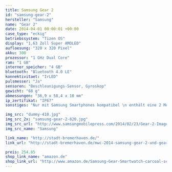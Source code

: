 ```yaml
---
title: Samsung Gear 2 
id: "samsung-gear-2"
hersteller: "Samsung"
name: "Gear 2"
date: 2014-04-01 00:00:01 +00:00
case_type: "eckig"
betriebssystem: "Tizen OS"
display: "1,63 Zoll Super AMOLED"
aufloesung: "320 x 320 Pixel"
akku: 300
prozessor: "1 GHz Dual Core"
ram: "1 GB"
interner_speicher: "4 GB"
bluetooth: "Bluetooth 4.0 LE"
konnektivitaet: "IrLED"
pulsmesser: "Ja"
sensoren: "Beschleunigungs-Sensor, Gyroskop"
gewicht: "68 g"
abmessungen: "36,9 x 58,4 x 10 mm"
ip_zertifikat: "IP67"
sonstiges: "Nur mit Samsung Smartphones kompatibel \n enthält eine 2 Megapixel Kamera \n 3 Farben: Charcoal Black, Gold Brown und Wild Orange "

img_src: "dummy-410.jpg"
img_src_2x: "samsung-gear-2-820.jpg"
img_src_url: "http://www.samsungmobilepress.com/2014/02/23/Gear-2-Image"
img_src_name: "Samsung"

link_name: "http://stadt-bremerhaven.de/"
link_url: "http://stadt-bremerhaven.de/mwc-2014-samsung-gear-2-und-gear-2-neo-offiziell-vorgestellt-erste-tizen-produkte/"

preis: 254.85
shop_link_name: "amazon.de"
shop_link_url: "http://www.amazon.de/Samsung-Gear-Smartwatch-carcoal-schwarz/dp/B00IMCTP22/"
---
```

